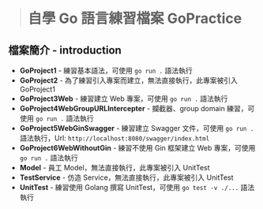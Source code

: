 > # 自學 Go 語言練習檔案 GoPractice

## 檔案簡介 - introduction
* **GoProject1** - 練習基本語法，可使用 `go run .` 語法執行
* **GoProject2** - 為了練習引入專案而建立，無法直接執行，此專案被引入 GoProject1
* **GoProject3Web** - 練習建立 Web 專案，可使用 `go run .` 語法執行
* **GoProject4WebGroupURLIntercepter** - 攔截器、group domain 練習，可使用 `go run .` 語法執行
* **GoProject5WebGinSwagger** - 練習建立 Swagger 文件，可使用 `go run .` 語法執行，Url: `http://localhost:8080/swagger/index.html`
* **GoProject6WebWithoutGin** - 練習不使用 Gin 框架建立 Web 專案，可使用 `go run .` 語法執行
* **Model** - 員工 Model，無法直接執行，此專案被引入 UnitTest
* **TestService** - 仿造 Service，無法直接執行，此專案被引入 UnitTest
* **UnitTest** - 練習使用 Golang 撰寫 UnitTest，可使用 `go test -v ./...` 語法執行

